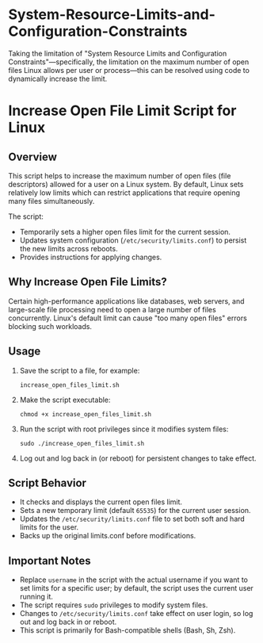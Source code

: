 # System-Resource-Limits-and-Configuration-Constraints
Taking the limitation of "System Resource Limits and Configuration Constraints"—specifically, the limitation on the maximum number of open files Linux allows per user or process—this can be resolved using code to dynamically increase the limit.

# Increase Open File Limit Script for Linux

## Overview
This script helps to increase the maximum number of open files (file descriptors) allowed for a user on a Linux system. By default, Linux sets relatively low limits which can restrict applications that require opening many files simultaneously.

The script:
- Temporarily sets a higher open files limit for the current session.
- Updates system configuration (`/etc/security/limits.conf`) to persist the new limits across reboots.
- Provides instructions for applying changes.

## Why Increase Open File Limits?
Certain high-performance applications like databases, web servers, and large-scale file processing need to open a large number of files concurrently. Linux's default limit can cause "too many open files" errors blocking such workloads.

## Usage

1. Save the script to a file, for example:
   ```
   increase_open_files_limit.sh
   ```

2. Make the script executable:
   ```
   chmod +x increase_open_files_limit.sh
   ```

3. Run the script with root privileges since it modifies system files:
   ```
   sudo ./increase_open_files_limit.sh
   ```

4. Log out and log back in (or reboot) for persistent changes to take effect.

## Script Behavior

- It checks and displays the current open files limit.
- Sets a new temporary limit (default `65535`) for the current user session.
- Updates the `/etc/security/limits.conf` file to set both soft and hard limits for the user.
- Backs up the original limits.conf before modifications.

## Important Notes

- Replace `username` in the script with the actual username if you want to set limits for a specific user; by default, the script uses the current user running it.
- The script requires `sudo` privileges to modify system files.
- Changes to `/etc/security/limits.conf` take effect on user login, so log out and log back in or reboot.
- This script is primarily for Bash-compatible shells (Bash, Sh, Zsh).
